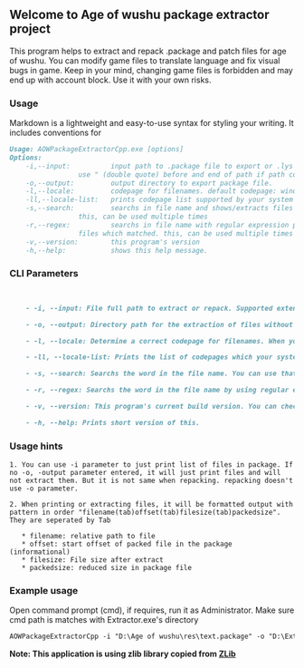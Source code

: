 ## Welcome to Age of wushu package extractor project

This program helps to extract and repack .package and patch files for age of wushu. You can modify game files to translate language and fix visual bugs in game. Keep in your mind, changing game files is forbidden and may end up with account block. Use it with your own risks.

### Usage

Markdown is a lightweight and easy-to-use syntax for styling your writing. It includes conventions for

```markdown
Usage: AOWPackageExtractorCpp.exe [options]
Options:
	-i,--input:          input path to .package file to export or .lys file to repack.
			     use " (double quote) before and end of path if path contains space.
	-o,--output:         output directory to export package file.
	-l,--locale:         codepage for filenames. default codepage: windows-1254
	-ll,--locale-list:   prints codepage list supported by your system
	-s,--search:         searchs in file name and shows/extracts files which matched.
			     this, can be used multiple times
	-r,--regex:          searchs in file name with regular expression patterns and shows/extracts
			     files which matched. this, can be used multiple times
	-v,--version:        this program's version
	-h,--help:           shows this help message.

```
### CLI Parameters

```markdown


    - -i, --input: File full path to extract or repack. Supported extensions are .package, .patch and .lys for this program's repack extension. For valid path you should use " (double quotes) at beginning and at the and of path to avoid of reading wrong path. if path contains spaces you MUST to use "(double quotes).

    - -o, --output: Directory path for the extraction of files without filename just directory path. Valid path rules are as same as -i, -input for this.

    - -l, --locale: Determine a correct codepage for filenames. When you have Chinese characters inside the package, you should use a codepage that also supports Chinese characters. otherwise file names will be corrupted after extraction and you will have problem with repack them. Default value is "windows-1254" (Turkish) codepage for this parameter, it supports a lot of character sets.

    - -ll, --locale-list: Prints the list of codepages which your system are supported and you can use them.

    - -s, --search: Searchs the word in the file name. You can use that multiple times. Example: (-s word1 -s word2 -s "word 3").

    - -r, --regex: Searchs the word in the file name by using regular expression with joker characters. You can use that multiple times. Example: (-r word1 -r word2 -r "word 3"). More info about using regular expression patterns, please follow that link. https://en.wikipedia.org/wiki/Regular_expression

    - -v, --version: This program's current build version. You can check that and you can compare if there is new updates.

    - -h, --help: Prints short version of this.

```

### Usage hints



    1. You can use -i parameter to just print list of files in package. If no -o, -output parameter entered, it will just print files and will not extract them. But it is not same when repacking. repacking doesn't use -o parameter.

    2. When printing or extracting files, it will be formatted output with pattern in order "filename(tab)offset(tab)filesize(tab)packedsize". They are seperated by Tab

       * filename: relative path to file
       * offset: start offset of packed file in the package (informational)
       * filesize: File size after extract
       * packedsize: reduced size in package file


### Example usage

Open command prompt (cmd), if requires, run it as Administrator. Make sure cmd path is matches with Extractor.exe's directory
 ```markdown
 AOWPackageExtractorCpp -i "D:\Age of wushu\res\text.package" -o "D:\Extracts\"
 ```
 
 **Note: This application is using zlib library copied from [ZLib](https://github.com/madler/zlib)**
